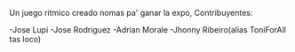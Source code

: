 
Un juego ritmico creado nomas pa' ganar la expo, Contribuyentes:

-Jose Lupi -Jose Rodriguez -Adrian Morale -Jhonny Ribeiro(alias ToniForAll tas loco)
